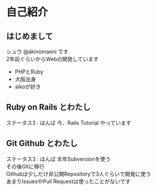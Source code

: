 # 自己紹介
## はじめまして
シュウ @akinomaeni です<br>
2年前ぐらいからWebの開発しています

- PHPとRuby
- 大阪出身
- aikoが好き

## Ruby on Rails とわたし
ステータス3 : ほんば
今、Rails Tutorial やっています

## Git Github とわたし
ステータス3 : ほんば
半年Subversionを使う<br>
その後Gitに移行<br>
Githubは少しだけ非公開Repositoryで3人ぐらいで開発に使う<br>
あまりIssuesやPull Requestは使ったことがないです
